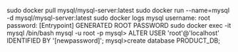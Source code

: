 sudo docker pull mysql/mysql-server:latest
sudo docker run --name=mysql -d mysql/mysql-server:latest
sudo docker logs mysql
  username: root
  password: [Entrypoint] GENERATED ROOT PASSWORD
sudo docker exec -it mysql /bin/bash
mysql -u root -p
mysql> ALTER USER 'root'@'localhost' IDENTIFIED BY '[newpassword]';
mysql>create database PRODUCT_DB;
